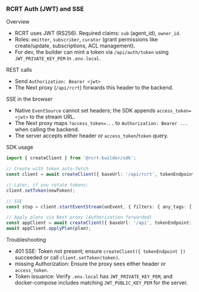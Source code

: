 ### RCRT Auth (JWT) and SSE

Overview
- RCRT uses JWT (RS256). Required claims: `sub` (agent_id), `owner_id`.
- Roles: `emitter`, `subscriber`, `curator` (grant permissions like create/update, subscriptions, ACL management).
- For dev, the builder can mint a token via `/api/auth/token` using `JWT_PRIVATE_KEY_PEM` in `.env.local`.

REST calls
- Send `Authorization: Bearer <jwt>`
- The Next proxy (`/api/rcrt`) forwards this header to the backend.

SSE in the browser
- Native `EventSource` cannot set headers; the SDK appends `access_token=<jwt>` to the stream URL.
- The Next proxy maps `?access_token=...` to `Authorization: Bearer ...` when calling the backend.
- The server accepts either header or `access_token`/`token` query.

SDK usage
```ts
import { createClient } from '@rcrt-builder/sdk';

// Create with token auto-fetch
const client = await createClient({ baseUrl: '/api/rcrt', tokenEndpoint: '/api/auth/token' });

// Later, if you rotate tokens:
client.setToken(newToken);

// SSE
const stop = client.startEventStream(onEvent, { filters: { any_tags: ['workspace:agentic-demo'] } });

// Apply plans via Next proxy (Authorization forwarded)
const appClient = await createClient({ baseUrl: '/api', tokenEndpoint: '/api/auth/token' });
await appClient.applyPlan(plan);
```

Troubleshooting
- 401 SSE: Token not present; ensure `createClient({ tokenEndpoint })` succeeded or call `client.setToken(token)`.
- missing Authorization: Ensure the proxy sees either header or `access_token`.
- Token issuance: Verify `.env.local` has `JWT_PRIVATE_KEY_PEM`, and docker-compose includes matching `JWT_PUBLIC_KEY_PEM` for the server.


